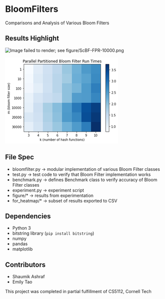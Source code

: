 # BloomFilters

Comparisons and Analysis of Various Bloom Filters

## Results Highlight

![Image failed to render; see figure/ScBF-FPR-10000.png](https://github.com/Shaumik-Ashraf/BloomFilters/blob/main/fiugre/ScBF-FPR-10000.png?raw=true)

![Image failed to render; see figure/PPBF-runtime-10000-k10.png](https://github.com/Shaumik-Ashraf/BloomFilters/blob/main/figure/PPBF-runtime-10000-k10.png?raw=true)

## File Spec
 - bloomfilter.py -> modular implementation of various Bloom Filter classes
 - test.py -> test code to verify that Bloom Filter implementation works
 - benchmark.py -> defines Benchmark class to verify accuracy of Bloom Filter classes
 - experiment.py -> experiment script
 - figure/* -> results from experimentation
 - for_heatmap/* -> subset of results exported to CSV

## Dependencies
 - Python 3
 - bitstring library (`pip install bitstring`)
 - numpy
 - pandas
 - matplotlib

## Contributors
 - Shaumik Ashraf
 - Emily Tao

This project was completed in partial fulfillment of CS5112, Cornell Tech
